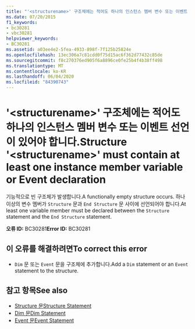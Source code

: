```yaml
---
title: "'<structurename>' 구조체에는 적어도 하나의 인스턴스 멤버 변수 또는 이벤트 선언이 있어야 합니다."
ms.date: 07/20/2015
f1_keywords:
- bc30281
- vbc30281
helpviewer_keywords:
- BC30281
ms.assetid: a03ee4e2-5fea-4933-898f-7f125b25824e
ms.openlocfilehash: 13ec306a7c81cdd0f75d15ac6f362d77432c85de
ms.sourcegitcommit: f8c270376ed905f6a8896ce0fe25b4f4b38ff498
ms.translationtype: MT
ms.contentlocale: ko-KR
ms.lasthandoff: 06/04/2020
ms.locfileid: "84390743"
---
```

# <a name="structure-structurename-must-contain-at-least-one-instance-member-variable-or-event-declaration"></a><span data-ttu-id="cd451-102">'\<structurename>' 구조체에는 적어도 하나의 인스턴스 멤버 변수 또는 이벤트 선언이 있어야 합니다.</span><span class="sxs-lookup"><span data-stu-id="cd451-102">Structure '\<structurename>' must contain at least one instance member variable or Event declaration</span></span>
<span data-ttu-id="cd451-103">기능적으로 빈 구조체가 발생합니다.</span><span class="sxs-lookup"><span data-stu-id="cd451-103">A functionally empty structure occurs.</span></span> <span data-ttu-id="cd451-104">하나 이상의 변수 멤버가 `Structure` 문과 `End Structure` 문 사이에 선언되어야 합니다.</span><span class="sxs-lookup"><span data-stu-id="cd451-104">At least one variable member must be declared between the `Structure` statement and the `End Structure` statement.</span></span>  
  
 <span data-ttu-id="cd451-105">**오류 ID:** BC30281</span><span class="sxs-lookup"><span data-stu-id="cd451-105">**Error ID:** BC30281</span></span>  
  
## <a name="to-correct-this-error"></a><span data-ttu-id="cd451-106">이 오류를 해결하려면</span><span class="sxs-lookup"><span data-stu-id="cd451-106">To correct this error</span></span>  
  
- <span data-ttu-id="cd451-107">`Dim` 문 또는 `Event` 문을 구조체에 추가합니다.</span><span class="sxs-lookup"><span data-stu-id="cd451-107">Add a `Dim` statement or an `Event` statement to the structure.</span></span>  
  
## <a name="see-also"></a><span data-ttu-id="cd451-108">참고 항목</span><span class="sxs-lookup"><span data-stu-id="cd451-108">See also</span></span>

- [<span data-ttu-id="cd451-109">Structure 문</span><span class="sxs-lookup"><span data-stu-id="cd451-109">Structure Statement</span></span>](../language-reference/statements/structure-statement.md)
- [<span data-ttu-id="cd451-110">Dim 문</span><span class="sxs-lookup"><span data-stu-id="cd451-110">Dim Statement</span></span>](../language-reference/statements/dim-statement.md)
- [<span data-ttu-id="cd451-111">Event 문</span><span class="sxs-lookup"><span data-stu-id="cd451-111">Event Statement</span></span>](../language-reference/statements/event-statement.md)
